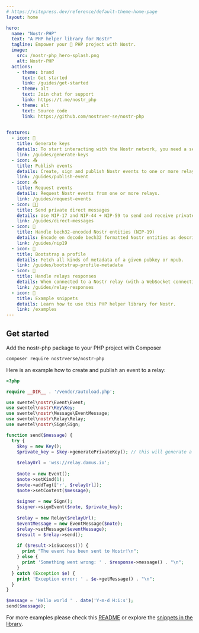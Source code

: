 ```yaml
---
# https://vitepress.dev/reference/default-theme-home-page
layout: home

hero:
  name: "Nostr-PHP"
  text: "A PHP helper library for Nostr"
  tagline: Empower your 🐘 PHP project with Nostr.
  image:
    src: /nostr-php_hero-splash.png
    alt: Nostr-PHP
  actions:
    - theme: brand
      text: Get started
      link: /guides/get-started
    - theme: alt
      text: Join chat for support
      link: https://t.me/nostr_php    
    - theme: alt
      text: Source code
      link: https://github.com/nostrver-se/nostr-php
    

features:
  - icon: 🔐
    title: Generate keys
    details: To start interacting with the Nostr network, you need a set of keys (public key + private key) as defined in NIP-01.
    link: /guides/generate-keys
  - icon: 📤
    title: Publish events
    details: Create, sign and publish Nostr events to one or more relays.
    link: /guides/publish-event
  - icon: 📥
    title: Request events
    details: Request Nostr events from one or more relays.
    link: /guides/request-events
  - icon: 🕵🏼
    title: Send private direct messages
    details: Use NIP-17 and NIP-44 + NIP-59 to send and receive private direct messages.
    link: /guides/direct-messages
  - icon: 💠
    title: Handle bech32-encoded Nostr entities (NIP-19)
    details: Encode en decode bech32 formatted Nostr entities as described in NIP-19.
    link: /guides/nip19
  - icon: 📶
    title: Bootstrap a profile
    details: Fetch all kinds of metadata of a given pubkey or npub.
    link: /guides/bootstrap-profile-metadata
  - icon: 📃
    title: Handle relays responses
    details: When connected to a Nostr relay (with a WebSocket connection) a relay can response with different types of messages.
    link: /guides/relay-responses  
  - icon: 🔰
    title: Example snippets
    details: Learn how to use this PHP helper library for Nostr.  
    link: /examples
---
```


## Get started

Add the nostr-php package to your PHP project with Composer

```bash
composer require nostrverse/nostr-php
```

Here is an example how to create and publish an event to a relay:

```php
<?php

require __DIR__ . '/vendor/autoload.php';

use swentel\nostr\Event\Event;
use swentel\nostr\Key\Key;
use swentel\nostr\Message\EventMessage;
use swentel\nostr\Relay\Relay;
use swentel\nostr\Sign\Sign;

function send($message) {  
  try {        
    $key = new Key();
    $private_key = $key->generatePrivateKey(); // this will generate a private key    
    
    $relayUrl = 'wss://relay.damus.io';
        
    $note = new Event();
    $note->setKind(1);
    $note->addTag(['r', $relayUrl]);
    $note->setContent($message);
        
    $signer = new Sign();
    $signer->signEvent($note, $private_key);         
        
    $relay = new Relay($relayUrl);
    $eventMessage = new EventMessage($note);  
    $relay->setMessage($eventMessage);      
    $result = $relay->send();
        
    if ($result->isSuccess()) {
      print "The event has been sent to Nostr!\n";
    } else {
      print 'Something went wrong: ' . $response->message() . "\n";
    }
  } catch (Exception $e) {
    print 'Exception error: ' . $e->getMessage() . "\n";
  }
}

$message = 'Hello world ' . date('Y-m-d H:i:s');
send($message);

```
For more examples please check this [README](https://github.com/nostrver-se/nostr-php/blob/main/README.md) or explore the [snippets in the library](https://github.com/nostrver-se/nostr-php/tree/main/src/Examples).